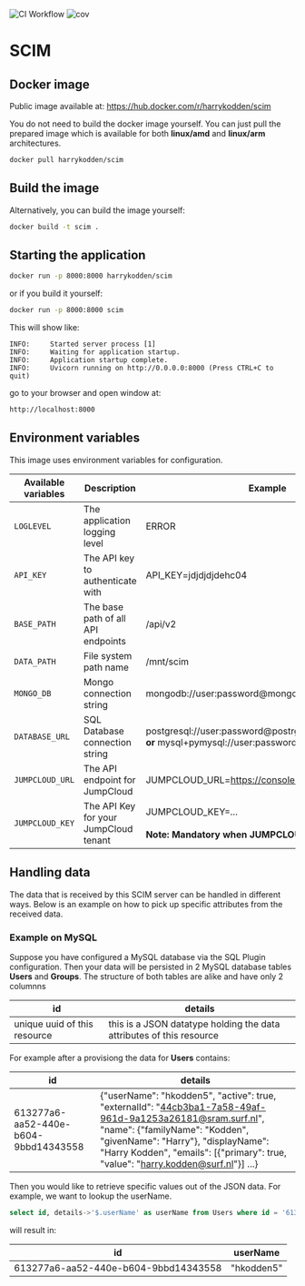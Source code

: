 ![CI Workflow](https://github.com/harrykodden/scim-sample/actions/workflows/ci.yml/badge.svg) ![cov](https://raw.githubusercontent.com/HarryKodden/scim-sample/python-coverage-comment-action-data/badge.svg)

# SCIM

## Docker image

Public image available at:
https://hub.docker.com/r/harrykodden/scim

You do not need to build the docker image yourself. You can just pull the prepared image which is available for both **linux/amd** and **linux/arm** architectures.

```bash
docker pull harrykodden/scim
```

## Build the image

Alternatively, you can build the image yourself:

```bash
docker build -t scim .
```

## Starting the application

```bash
docker run -p 8000:8000 harrykodden/scim
```

or if you build it yourself:

```bash
docker run -p 8000:8000 scim
```

This will show like:

```log
INFO:     Started server process [1]
INFO:     Waiting for application startup.
INFO:     Application startup complete.
INFO:     Uvicorn running on http://0.0.0.0:8000 (Press CTRL+C to quit)
```

go to your browser and open window at:

```bash
http://localhost:8000
```

## Environment variables

This image uses environment variables for configuration.

| Available variables | Description                           | Example                                                                                                  | Default                       |
| ------------------- | ------------------------------------- | -------------------------------------------------------------------------------------------------------- | ----------------------------- |
| `LOGLEVEL`          | The application logging level         | ERROR                                                                                                    | INFO                          |
| `API_KEY`           | The API key to authenticate with      | API_KEY=jdjdjdjdehc04                                                                                    | secret                        |
| `BASE_PATH`         | The base path of all API endpoints    | /api/v2                                                                                                  | /                             |
| `DATA_PATH`         | File system path name                 | /mnt/scim                                                                                                | /tmp                          |
| `MONGO_DB`          | Mongo connection string               | mongodb://user:password@mongo_host                                                                       | mongodb://localhost:27017/    |
| `DATABASE_URL`      | SQL Database connection string        | postgresql://user:password@postrgres_host:5432/mydb **or** mysql+pymysql://user:password@mysql_host/mydb | sqlite:///scim.sqlite         |
| `JUMPCLOUD_URL`     | The API endpoint for JumpCloud        | JUMPCLOUD_URL=https://console.jumpcloud.com                                                              | https://console.jumpcloud.com |
| `JUMPCLOUD_KEY`     | The API Key for your JumpCloud tenant | JUMPCLOUD_KEY=... <br /><br />**Note: Mandatory when JUMPCLOUD_URL is set**                              | None                          |

## Handling data

The data that is received by this SCIM server can be handled in different ways. Below is an example on how to pick up specific attributes from the received data.

### Example on MySQL

Suppose you have configured a MySQL database via the SQL Plugin configuration. Then your data will be persisted in 2 MySQL database tables **Users** and **Groups**.
The structure of both tables are alike and have only 2 columnns

| id                           | details                                                              |
| ---------------------------- | -------------------------------------------------------------------- |
| unique uuid of this resource | this is a JSON datatype holding the data attributes of this resource |

For example after a provisiong the data for **Users** contains:

| id                                   | details                                                                                                                                                                                                                                                                                                |
| ------------------------------------ | ------------------------------------------------------------------------------------------------------------------------------------------------------------------------------------------------------------------------------------------------------------------------------------------------------ |
| 613277a6-aa52-440e-b604-9bbd14343558 | {\"userName\": \"hkodden5\", \"active\": true, \"externalId\": \"44cb3ba1-7a58-49af-961d-9a1253a26181@sram.surf.nl\", \"name\": {\"familyName\": \"Kodden\", \"givenName\": \"Harry\"}, \"displayName\": \"Harry Kodden\", \"emails\": [{\"primary\": true, \"value\": \"harry.kodden@surf.nl\"}] ...} |

Then you would like to retrieve specific values out of the JSON data.
For example, we want to lookup the userName.

```sql
select id, details->'$.userName' as userName from Users where id = '613277a6-aa52-440e-b604-9bbd14343558';
```

will result in:

| id                                   | userName   |
| ------------------------------------ | ---------- |
| 613277a6-aa52-440e-b604-9bbd14343558 | "hkodden5" |
